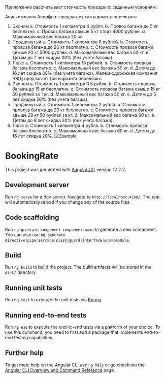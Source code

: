 Приложение рассчитывает стоимость проезда по заданным условиям:

Авиакомпания Аэрофлот предлагает три варианта перевозок:
  1. Эконом
    a. Стоимость 1 километра 4 рубля.
    b. Провоз багажа до 5 кг бесплатно.
    c. Провоз багажа свыше 5 кг стоит 4000 рублей.
    d. Максимальный вес багажа 20 кг.
  2. Продвинутый
    a. Стоимость 1 километра 8 рублей.
    b. Стоимость провоза багажа до 20 кг бесплатно.
    c. Стоимость провоза багажа свыше 20 кг 5000 рублей.
    d. Максимальный вес багажа 50 кг.
    e. Детям до 7 лет скидка 30% (без учета багажа).
  3. Люкс
    a. Стоимость 1 километра 15 рублей.
    b. Стоимость провоза багажа бесплатно.
    c. Максимальный вес багажа 50 кг.
    d. Детям до 16 лет скидка 30% (без учета багажа).
 Железнодорожная компания РЖД предлагает три варианта перевозок:
   1. Эконом
    a. Стоимость 1 километра 0.5 рубля.
    b. Стоимость провоза багажа до 15 кг бесплатно.
    c. Стоимость провоза багажа свыше 15 кг 50 рублей за 1 кг.
    d. Максимальный вес багажа 50 кг.
    e. Детям до 5 лет скидка 50% (без учета багажа).
   2. Продвинутый
    a. Стоимость 1 километра 2 рубля.
    b. Стоимость провоза багажа до 20 кг бесплатно.
    c. Стоимость провоза багажа свыше 20 кг 50 рублей за кг.
    d. Максимальный вес багажа 60 кг.
    e. Детям до 8 лет скидка 30% (без учета багажа).
  3. Люкс
    a. Стоимость 1 километра 4 рубля.
    b. Стоимость провоза багажа бесплатно.
    c. Максимальный вес багажа 60 кг.
    d. Детям до 16 лет скидка 20%.
    ![Example](https://user-images.githubusercontent.com/78802250/131464321-8ec9cf73-43f1-4d98-a7ad-5b639730816c.png)







# BookingRate

This project was generated with [Angular CLI](https://github.com/angular/angular-cli) version 12.2.2.

## Development server

Run `ng serve` for a dev server. Navigate to `http://localhost:4200/`. The app will automatically reload if you change any of the source files.

## Code scaffolding

Run `ng generate component component-name` to generate a new component. You can also use `ng generate directive|pipe|service|class|guard|interface|enum|module`.

## Build

Run `ng build` to build the project. The build artifacts will be stored in the `dist/` directory.

## Running unit tests

Run `ng test` to execute the unit tests via [Karma](https://karma-runner.github.io).

## Running end-to-end tests

Run `ng e2e` to execute the end-to-end tests via a platform of your choice. To use this command, you need to first add a package that implements end-to-end testing capabilities.

## Further help

To get more help on the Angular CLI use `ng help` or go check out the [Angular CLI Overview and Command Reference](https://angular.io/cli) page.
